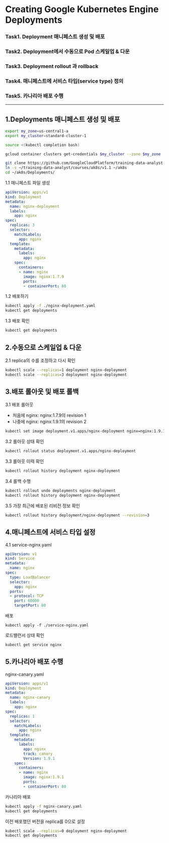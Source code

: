 # Creating Google Kubernetes Engine Deployments

### Task1. Deployment 매니페스트 생성 및 배포

### Task2. Deployment에서 수동으로 Pod 스케일업 & 다운

### Task3. Deployment rollout 과 rollback

### Task4. 매니페스트에 서비스 타입(service type) 정의

### Task5. 카나리아 배포 수행

---

## 1.Deployments 매니페스트 생성 및 배포

```bash
export my_zone=us-central1-a
export my_cluster=standard-cluster-1

source <(kubectl completion bash)

gcloud container clusters get-credentials $my_cluster --zone $my_zone

git clone https://github.com/GoogleCloudPlatform/training-data-analyst
ln -s ~/training-data-analyst/courses/ak8s/v1.1 ~/ak8s
cd ~/ak8s/Deployments/
```

1.1 매니페스트 파일 생성

```yaml
apiVersion: apps/v1 
kind: Deployment
metadata:
  name: nginx-deployment
  labels:
    app: nginx
spec:
  replicas: 3
  selector:
    matchLabels:
      app: nginx
  template:
    metadata:
      labels:
        app: nginx
    spec:
      containers:
      - name: nginx
        image: nginx:1.7.9
        ports:
        - containerPort: 80
```

1.2 배포하기

```bash
kubectl apply -f ./nginx-deployment.yaml
kubectl get deployments
```

1.3 배포 확인

```bash
kubectl get deployments
```

## 2.수동으로 스케일업 & 다운

2.1 replica의 수를 조정하고 다시 확인

```bash
kubectl scale --replicas=1 deployment nginx-deployment
kubectl scale --replicas=3 deployment nginx-deployment
```


## 3.배포 롤아웃 및 배포 롤백

3.1 배포 롤아웃
 - 처음에 nginx: nginx:1.7.9의 revision 1
 - 나중에 nginx: nginx:1.9.1의 revision 2

```bash
kubectl set image deployment.v1.apps/nginx-deployment nginx=nginx:1.9.1 --record
```

3.2 롤아웃 상태 확인

```bash
kubectl rollout status deployment.v1.apps/nginx-deployment
```

3.3 롤아웃 이력 확인

```bash
kubectl rollout history deployment nginx-deployment
```

3.4 롤백 수행

```bash
kubectl rollout undo deployments nginx-deployment
kubectl rollout history deployment nginx-deployment
```

3.5 가장 최근에 배포된 리비전 정보 확인

```bash
kubectl rollout history deployment/nginx-deployment --revision=3
```

## 4.매니페스트에 서비스 타입 설정

4.1 service-nginx.yaml

```yaml
apiVersion: v1
kind: Service
metadata:
  name: nginx
spec:
  type: LoadBalancer
  selector:
    app: nginx
  ports:
  - protocol: TCP
    port: 60000
    targetPort: 80
```

배포

```
kubectl apply -f ./service-nginx.yaml
```

로드밸런서 상태 확인

```bash
kubectl get service nginx
```


## 5.카나리아 배포 수행

nginx-canary.yaml

```yaml
apiVersion: apps/v1
kind: Deployment
metadata:
  name: nginx-canary
  labels:
    app: nginx
spec:
  replicas: 1
  selector:
    matchLabels:
      app: nginx
  template:
    metadata:
      labels:
        app: nginx
        track: canary
        Version: 1.9.1
    spec:
      containers:
      - name: nginx
        image: nginx:1.9.1
        ports:
        - containerPort: 80
```

카나리아 배포

```bash
kubectl apply -f nginx-canary.yaml
kubectl get deployments
```

이전 배포했던 버전을 replica를 0으로 설정

```bash
kubectl scale --replicas=0 deployment nginx-deployment
kubectl get deployments
```

